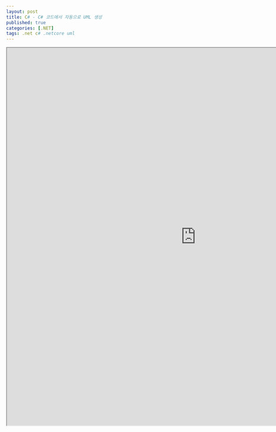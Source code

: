 ```yaml
---
layout: post
title: C# - C# 코드에서 자동으로 UML 생성
published: true
categories: [.NET]
tags: .net c# .netcore uml
---  
```

<iframe width="1024" height="1024" src="https://docs.google.com/document/d/e/2PACX-1vSYpNzcJAPXO7INLNLJZHuKKb5sX0S4iqr4LztzOS99ndBYZSIMxy_fBfCjegZYrtXUmcs3RP17OBhu/pub?embedded=true"></iframe>    
   